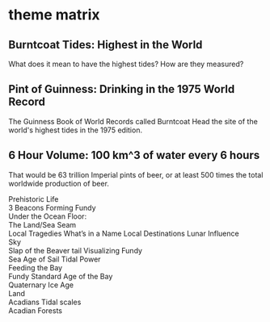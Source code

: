 # theme matrix 

## Burntcoat Tides: Highest in the World

What does it mean to have the highest tides? 
How are they measured? 

## Pint of Guinness: Drinking in the 1975 World Record

The Guinness Book of World Records called Burntcoat Head the site of the world's highest tides in the 1975 edition. 

## 6 Hour Volume: 100 km^3 of water every 6 hours

That would be 63 trillion Imperial pints of beer, or at least 500 times the total worldwide production of beer. 

Prehistoric Life 	
3 Beacons 
Forming Fundy		
Under the Ocean Floor:	
The Land/Sea Seam			
Local Tragedies
What’s in a Name 
Local Destinations 
Lunar Influence 		
Sky 	
Slap of the Beaver tail 
Visualizing Fundy		
Sea	Age of Sail 
Tidal Power		
Feeding the Bay 	
Fundy Standard 
Age of the Bay 			
Quaternary Ice Age 		
Land 	
Acadians 
Tidal scales 		
Acadian Forests 	
